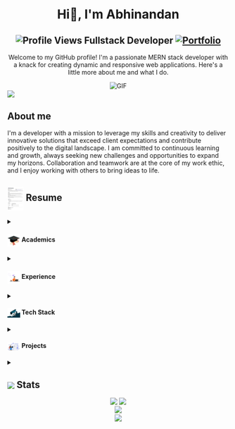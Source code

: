 <!--
**AbhinandanDaksh/AbhinandanDaksh** is a ✨ _special_ ✨ repository because its `README.md` (this file) appears on your GitHub profile.

Here are some ideas to get you started:

- 🔭 I’m currently working on ...
- 🌱 I’m currently learning ...
- 👯 I’m looking to collaborate on ...
- 🤔 I’m looking for help with ...
- 💬 Ask me about ...
- 📫 How to reach me: ...
- 😄 Pronouns: ...
- ⚡ Fun fact: ...
-->
<h1 align="center">Hi👋, I'm Abhinandan</h1>
<h2 align="center">
  <img src="https://komarev.com/ghpvc/?username=AbhinandanDakshxxxxxxxxxxxxxx&color=dc143c&style=for-the-badge" alt="Profile Views" style="height:21px;">
  Fullstack Developer
  <a href="https://portfolio-jade-two-40.vercel.app/">
    <img src="https://img.shields.io/badge/Portfolio-543DE0?style=for-the-badge&logo=About.me&logoColor=white" alt="Portfolio" style="height:22px;">
  </a>
</h2>
<div align="center">
  <p>Welcome to my GitHub profile! I'm a passionate MERN stack developer with a knack for creating dynamic and responsive web applications. Here's a little more about me and what I do.</p>
 <img alt="GIF" src="https://media4.giphy.com/media/11KzOet1ElBDz2/giphy.gif?cid=6c09b952ufa3xxbbm0mpuadm2zaik3wjp4m9luz2ly0lyz8d&ep=v1_internal_gif_by_id&rid=giphy.gif&ct=g" />
</div>
<img align ='center' src="https://i.giphy.com/media/v1.Y2lkPTc5MGI3NjExdjh2dDM4bDhyYzM5NmppaHJ6dG56Mmh3bTkyanFkdWRvZ3R1cGoycSZlcD12MV9pbnRlcm5hbF9naWZfYnlfaWQmY3Q9ZQ/LOnt6uqjD9OexmQJRB/giphy.gif" width="37" /><h2>About me</h2>
I'm a developer with a mission to leverage my skills and creativity to deliver innovative solutions that exceed client expectations and contribute positively to the digital landscape. I am committed to continuous learning and growth, always seeking new challenges and opportunities to expand my horizons. Collaboration and teamwork are at the core of my work ethic, and I enjoy working with others to bring ideas to life.



 <summary>
    <h2> 
      <img align="center" src="https://github.com/AbhinandanDaksh/AbhinandanDaksh/blob/main/icons/Abhinandan_Resume.jpg" width="37" /> 
    Resume
    </h2>
</summary>


 <details>
  <summary><h4> <img align="center" src="https://github.com/AbhinandanDaksh/AbhinandanDaksh/blob/main/icons/giphy.gif" width="29"/> Academics</h4></summary>
  <h3>R D Engineering College 2024</h3>
  <span><img src="https://img.shields.io/badge/BTECH-AKTU-1877F2?style=for-the-badge"></span>
  <span><img src="https://img.shields.io/badge/GPA-7.4-EFEEE9?style=for-the-badge"></span>
 </details>

 <details>
  <summary><h4> <img align="center" src="https://github.com/AbhinandanDaksh/AbhinandanDaksh/blob/main/icons/exprience.gif" width="29"/> Experience</h4></summary>
   <h4>Intern</h4>ICT Academy
   <br>
    - Supported staff members in their daily tasks, reducing workload burden and allowing for increased focus on higher-priority assignments.
   <br>
    - Gained valuable experience working within a specific industry, applying learned concepts directly into relevant work situations.
 </details>


<details>
  <summary><h4> <img align="center" src="https://github.com/AbhinandanDaksh/AbhinandanDaksh/blob/main/icons/techstack.gif" width="29"/> Tech Stack</h4></summary>
  
  ![JavaScript](https://img.shields.io/badge/javascript-%23323330.svg?style=for-the-badge&logo=javascript&logoColor=%23F7DF1E) 
  ![React](https://img.shields.io/badge/react-%2320232a.svg?style=for-the-badge&logo=react&logoColor=%2361DAFB) 
  ![MongoDB](https://img.shields.io/badge/MongoDB-%234ea94b.svg?style=for-the-badge&logo=mongodb&logoColor=white)
 ![Express.js](https://img.shields.io/badge/express.js-%23404d59.svg?style=for-the-badge&logo=express&logoColor=%2361DAFB)
 ![NodeJS](https://img.shields.io/badge/node.js-6DA55F?style=for-the-badge&logo=node.js&logoColor=white)
 ![CSS3](https://img.shields.io/badge/css3-%231572B6.svg?style=for-the-badge&logo=css3&logoColor=white)
 ![HTML5](https://img.shields.io/badge/html5-%23E34F26.svg?style=for-the-badge&logo=html5&logoColor=white)
 ![Java](https://img.shields.io/badge/java-%23ED8B00.svg?style=for-the-badge&logo=openjdk&logoColor=white)
 ![TailwindCSS](https://img.shields.io/badge/tailwindcss-%2338B2AC.svg?style=for-the-badge&logo=tailwind-css&logoColor=white) 
</details>



<details>
  <summary><h4> <img align="center" src="https://github.com/AbhinandanDaksh/AbhinandanDaksh/blob/main/icons/project(1).gif" width="29"/> Projects</h4></summary>

  #### <a href="">VediCode</a>
  <span><img src="https://img.shields.io/badge/Node.js-%2343853D.svg?style=for-the-badge&logo=node.js&logoColor=white"> 
  <img src="https://img.shields.io/badge/MongoDB-%234ea94b.svg?style=for-the-badge&logo=mongodb&logoColor=white">
  ![JavaScript](https://img.shields.io/badge/javascript-%23323330.svg?style=for-the-badge&logo=javascript&logoColor=%23F7DF1E) 
  ![React](https://img.shields.io/badge/react-%2320232a.svg?style=for-the-badge&logo=react&logoColor=%2361DAFB)
  ![Express.js](https://img.shields.io/badge/express.js-%23404d59.svg?style=for-the-badge&logo=express&logoColor=%2361DAFB)
  ![TailwindCSS](https://img.shields.io/badge/tailwindcss-%2338B2AC.svg?style=for-the-badge&logo=tailwind-css&logoColor=white) </span>
  - Implemented secure payment processing functionality, enabling users to securely purchase courses using industry-standard encryption techniques and payment gateways.
  - Real-time Feedback: Instant feedback on code submissions to help users understand their mistakes and improve.
  - User Profiles and Leaderboards: Profiles showcasing user achievements and leaderboards to highlight top performers.


#### <a href="https://weather-app-eight-black-10.vercel.app/">Weather App</a>
  <span>
    
 ![HTML5](https://img.shields.io/badge/html5-%23E34F26.svg?style=for-the-badge&logo=html5&logoColor=white)
  ![CSS3](https://img.shields.io/badge/css3-%231572B6.svg?style=for-the-badge&logo=css3&logoColor=white)
  ![JavaScript](https://img.shields.io/badge/javascript-%23323330.svg?style=for-the-badge&logo=javascript&logoColor=%23F7DF1E) 
  ![React](https://img.shields.io/badge/react-%2320232a.svg?style=for-the-badge&logo=react&logoColor=%2361DAFB)</span>
  - Integrated a weather API to fetch real-time weather data, and that is user-friendly, with a clear and intuitive interface. Parsed and displayed the retrieved weather information, including temperature, humidity, and conditions.
  - The primary goal of a weather forecasting app is to offer users the ability to plan their activities based on anticipated weather conditions
  - Location-Based Services: Allows users to search for weather information by city or use geolocation to get weather data for their current location.


#### <a href="https://abhinandandaksh.github.io/JasStoreProject/">Jas Store</a>
  <span>
    
 ![HTML5](https://img.shields.io/badge/html5-%23E34F26.svg?style=for-the-badge&logo=html5&logoColor=white)
  ![CSS3](https://img.shields.io/badge/css3-%231572B6.svg?style=for-the-badge&logo=css3&logoColor=white)
  ![JavaScript](https://img.shields.io/badge/javascript-%23323330.svg?style=for-the-badge&logo=javascript&logoColor=%23F7DF1E) </span>
  - User-Friendly Navigation: Easy maneuvering through categories and products using a clean and intuitive interface.
  - Shopping Cart: Allows users to add items to their cart, view cart details, and proceed to checkout.
</details>

<details>
  <summary><h2> <img align="center" src="https://github.com/AbhinandanDaksh/AbhinandanDaksh/blob/main/icons/stats.gif" width="32"/> Stats</h2>
      <div align="center">
        
  ![](https://github-readme-stats.vercel.app/api?username=AbhinandanDaksh&theme=tokyonight&hide_border=false&include_all_commits=true&count_private=false)
  ![](https://github-readme-streak-stats.herokuapp.com/?user=AbhinandanDaksh&theme=tokyonight&hide_border=false)<br/>
  ![](https://github-readme-activity-graph.vercel.app/graph?username=AbhinandanDaksh&theme=tokyo-night)<br/>
  ![](https://github-readme-stats.vercel.app/api/top-langs/?username=AbhinandanDaksh&theme=tokyonight&hide_border=false&include_all_commits=true&count_private=false&layout=compact)<br/>

  </div>
</details>
